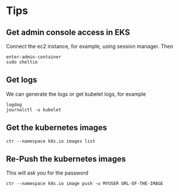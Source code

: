 # Tips

## Get admin console access in EKS

Connect the ec2 instance, for example, using session manager. Then

```shell
enter-admin-container
sudo sheltie
```

## Get logs

We can generate the logs or get kubelet logs, for example

```shell
logdog
journalctl -u kubelet
```

## Get the kubernetes images

```shell
ctr --namespace k8s.io images list
```

## Re-Push the  kubernetes images

This will ask you for the password

```shell
ctr --namespace k8s.io image push -u MYUSER URL-OF-THE-IMAGE
```
